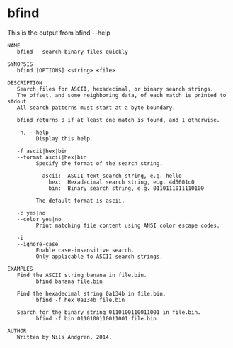 # bfind

This is the output from bfind --help

    NAME
       bfind - search binary files quickly

    SYNOPSIS
       bfind [OPTIONS] <string> <file> 

    DESCRIPTION
       Search files for ASCII, hexadecimal, or binary search strings.
       The offset, and some neighboring data, of each match is printed to stdout.
       All search patterns must start at a byte boundary.

       bfind returns 0 if at least one match is found, and 1 otherwise.

       -h, --help
             Display this help.

       -f ascii|hex|bin
       --format ascii|hex|bin
             Specify the format of the search string.

               ascii:  ASCII text search string, e.g. hello
                 hex:  Hexadecimal search string, e.g. 4d5601c0
                 bin:  Binary search string, e.g. 0110111011110100

             The default format is ascii.

       -c yes|no
       --color yes|no
             Print matching file content using ANSI color escape codes.

       -i
       --ignore-case
             Enable case-insensitive search.
             Only applicable to ASCII search strings.

    EXAMPLES
       Find the ASCII string banana in file.bin.
             bfind banana file.bin

       Find the hexadecimal string 0a134b in file.bin.
             bfind -f hex 0a134b file.bin

       Search for the binary string 0110100110011001 in file.bin.
             bfind -f bin 0110100110011001 file.bin

    AUTHOR
       Written by Nils Andgren, 2014.

